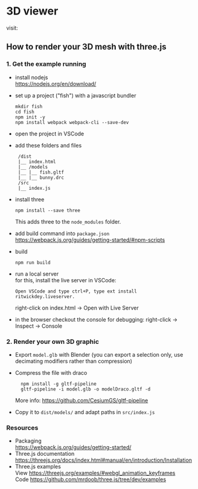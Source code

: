 # 3D viewer
visit: 

## How to render your 3D mesh with three.js

### 1. Get the example running
- install nodejs  
https://nodejs.org/en/download/  

- set up a project ("fish") with a javascript bundler

      mkdir fish
      cd fish
      npm init -y
      npm install webpack webpack-cli --save-dev

-  open the project in VSCode

-  add these folders and files

        /dist
        |__ index.html
        |__ /models
        |__ |__ fish.gltf
        |__ |__ bunny.drc
        /src
        |__ index.js
        
- install three

      npm install --save three
          
    This adds three to the `node_modules` folder.
     
- add build command into `package.json`  
https://webpack.js.org/guides/getting-started/#npm-scripts   

- build

      npm run build

- run a local server  
    for this, install the live server in VSCode:

      Open VSCode and type ctrl+P, type ext install ritwickdey.liveserver.

    right-click on index.html -> Open with Live Server

- in the browser
    checkout the console for debugging:
    right-click -> Inspect 
    -> Console
    
### 2. Render your own 3D graphic

- Export `model.glb` with Blender (you can export a selection only, use decimating modifiers rather than compression)  
- Compress the file with draco

        npm install -g gltf-pipeline
        gltf-pipeline -i model.glb -o modelDraco.gltf -d
    More info: https://github.com/CesiumGS/gltf-pipeline  
- Copy it to `dist/models/` and adapt paths in `src/index.js`

### Resources
- Packaging  
https://webpack.js.org/guides/getting-started/  
- Three.js documentation
https://threejs.org/docs/index.html#manual/en/introduction/Installation  
- Three.js examples  
View https://threejs.org/examples/#webgl_animation_keyframes  
Code https://github.com/mrdoob/three.js/tree/dev/examples  
